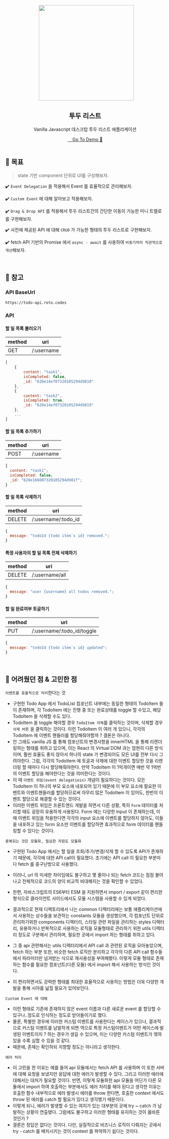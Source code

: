 <p align="middle" >
  <img src="https://cdn-icons-png.flaticon.com/512/2666/2666505.png" width="300">
</p>
<h2 align="middle">투두 리스트</h2>
<p align="middle">Vanilla Javascript 데스크탑 투두 리스트 애플리케이션</p>

<center><a href="https://js-playground-todolist.netlify.app/" target="_blank">
    Go To Demo 🚀
</a></center>

<br />

## 🎯 목표

> state 기반 component 단위로 UI를 구성해보자.

✔️ `Event Delegation` 을 적용해서 Event 를 효율적으로 관리해보자.

✔️ `Custom Event` 에 대해 알아보고 적용해보자.

✔️ `Drag & Drop API` 를 적용해서 투두 리스트간의 간단한 이동이 가능한 미니 트렐로를 구현해보자.

✔️ 사전에 제공된 API 에 대해 `CRUD` 가 가능한 형태의 투두 리스트로 구현해보자.

✔️ fetch API 기반의 Promise 에서 `async - await` 를 사용하여 `비동기처리 직관적으로 개선`해보자.

<br />

## 📝 참고

### API BaseUrl

```
https://todo-api.roto.codes
```

### API

#### 할 일 목록 불러오기

| method | uri        |
| ------ | ---------- |
| GET    | /:username |

```javascript
[
	{
        content: "task1",
        isCompleted: false,
        _id: "620e14ef07320105294d9818"
    },
    {
        content: "task2",
        isCompleted: true,
        _id: "620e14ef07320105294d9819"
    },
    ...
]
```

#### 할 일 목록 추가하기

| method | uri        |
| ------ | ---------- |
| POST   | /:username |

```javascript
{
  content: "task1";
  isCompleted: false;
  _id: "620e166007320105294d981f";
}
```

#### 할 일 목록 삭제하기

| method | uri                 |
| ------ | ------------------- |
| DELETE | /:username/:todo_id |

```javascript
{
  message: "todoId {todo item`s id} removed.";
}
```

#### 특정 사용자의 할 일 목록 전체 삭제하기

| method | uri            |
| ------ | -------------- |
| DELETE | /:username/all |

```javascript
{
  message: "user {username} all todos removed.";
}
```

#### 할 일 완료여부 토글하기

| method | uri                        |
| ------ | -------------------------- |
| PUT    | /:username/:todo_id/toggle |

```javascript
{
  message: "todoId {todo item`s id} updated";
}
```

<br />

## 🧐 어려웠던 점 & 고민한 점

`이벤트를 효율적으로 처리`한다는 것

- 구현한 Todo App 에서 TodoList 컴포넌트 내부에는 동일한 형태의 TodoItem 들이 존재하며, 각 TodoItem 에는 진행 중 또는 완료상태를 toggle 할 수있고, 해당 TodoItem 을 삭제할 수도 있다.
- TodoItem 을 toggle 해야할 경우 `TodoItem 자체`를 클릭하는 것이며, 삭제할 경우 `삭제 버튼` 을 클릭하는 것이다. 이런 TodoItem 이 여러 개 있으니, 각각의 TodoItem 에 이벤트 핸들러를 할당해줘야할까 ? 결론은 아니다.
- 안 그래도 vanilla JS 를 통해 컴포넌트의 변경사항을 innerHTML 을 통해 리렌더링하는 형태를 취하고 있으며, 이는 React 의 Virtual DOM 과는 엄현히 다른 방식이며, 훨씬 효율도 좋지 않아서 하나의 state 가 변경되어도 모든 UI를 전부 다시 그려야한다.
  그럼, 각각의 TodoItem 에 토글과 삭제에 대한 이벤트 할당한 것을 리렌더링 할 때마다 다시 할당해줘야한다. 만약 TodoItem 이 1억개이면 매번 약 1억번의 이벤트 할당을 해야한다는 것을 의미한다는 것이다.
- 이 때 `이벤트 위임(event delegatioin)` 개념이 필요하다는 것이다. 모든 TodoItem 이 하나의 부모 요소에 내포되어 있기 때문에 이 부모 요소에 필요한 이벤트와 이벤트핸들러를 할당하므로써 아무리 많은 TodoItem 이 있어도, 한번의 이벤트 할당으로 해결할 수 있는 것이다.
- 이러한 이벤트 위임은 프론트엔드 개발을 하면서 다른 상황, 특히 `Form` 데이터를 처리할 때도 굉장히 유용하게 사용된다.
  Form 에는 다양한 Input 이 존재하는데, 이 때 이벤트 위임을 적용한다면 각각의 input 요소에 이벤트를 할당하지 않아도, 이들을 내포하고 있는 form 요소만 이벤트를 할당하면 효과적으로 form 데이터를 핸들링할 수 있다는 것이다.

`중복되는 것은 모듈화, 필요한 자원도 모듈화`

- 구현된 Todo App 에서는 할 일을 조회/추가/변경/삭제 할 수 있도록 API가 존재하기 때문에, 각각에 대한 API call이 필요했다.
  초기에는 API call 이 필요한 부분마다 fetch 를 중구난방으로 사용했다.
- 이러니, url 의 미세한 차이임에도 불구하고 몇 줄이나 되는 fetch 코드는 점점 불어나고 전체적으로 코드의 양이 비교적 비대해지는 것을 확인할 수 있었다.

- 한편, 자바스크립트의 ES6부터 ESM 을 지원하면서 import / export 같이 편리한 형식으로 클라이언트 사이드에서도 모듈 시스템을 사용할 수 있게 되었다.
- 결과적으로 현재 디렉토리에서 나는 common 디렉터리에는 보통 애플리케이션에서 사용하는 상수들을 보관하는 constants 모듈을 생성했으며, 각 컴포넌트 단위로 관리하기위한 components 디렉터리, 스타일 관련 파일을 관리하는 styles 디렉터리, 유용하거나 반복적으로 사용하는 로직을 모듈형태로 관리하기 위한 utils 디렉터리 정도로 구분해서 관리하며, 필요한 곳에서 import 하는 형태를 취하고 있다.

- 그 중 api 관련해서는 utils 디렉터리에서 API call 과 관련된 로직을 모아놓았으며, fetch 하는 부분 또한, 비슷한 fetch 로직만 분리하고 각각의 다른 API call 함수들에서 파라미터만 넘겨받는 식으로 재사용성을 부여해봤다. 이렇게 모듈 형태로 존재하는 함수를 필요한 컴포넌트(다른 모듈) 에서 import 해서 사용하는 방식인 것이다.
- 이 편리하면서도 강력한 형태를 최대한 효율적으로 사용하는 방법은 더욱 다양한 개발을 통해 시야를 넓힐 필요가 있어보인다.

`Custom Event 에 대해`

- 이런 형태로 기존에 존재하지 않은 event 이름과 다른 새로운 event 를 할당할 수 있구나..정도로 인식하는 정도로 받아들이기로 했다.
- 물론, 특별한 경우에 이러한 커스텀 이벤트를 사용한다는 케이스가 있으나, 결과적으로 커스텀 이벤트를 남발하게 되면 역으로 특정 커스텀이벤트가 어떤 케이스에 발생된 이벤트이지 ? 하는 경우가 생길 수 있으며, 이는 다양한 커스텀 이벤트가 엮여 있을 수록 심할 수 있을 것 같다.
- 때문에, 존재는 확인하되 지향할 정도는 아니라고 생각한다.

`에러 처리`

- 이 고민을 한 이유는 예를 들어 api 모듈에서는 fetch API 를 사용하며 이 또한 서버에 대해 요청을 보냈지만 응답에 대한 에러가 발생할 수 있다.
  그리고 이러한 에러에 대해서는 대처가 필요할 것이다. 반면, 이렇게 모듈화한 api 모듈을 어딘가 다른 모듈에서 import 하여 호출하는 부분에서도 에러 처리를 해야 된다고 생각한 이유는 호출한 함수 내부적으로 에러 발생시 에러를 throw 한다면, 호출한 context 에서도 throw 된 에러를 catch 할 필요가 있다고 생각했기 때문이다.
- 이렇게 되니, 에러가 발생할 수 있는 여지가 있는 대부분의 곳에 try ~ catch 가 남발하는 상황이 연출됐다. 그럼에도 불구하고 이러한 형태를 유지하는 것이 옳바른 것인가 ?
- 결론은 정답은 없다는 것이다. 다만, 실질적으로 비즈니스 로직이 다뤄지는 곳에서 try - catch 를 배치시키는 것이 context 를 파악하기 쉽다는 것이다.

